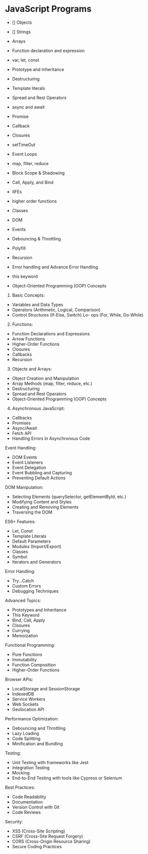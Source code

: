 # JavaScript Programs

- [] Objects
- [] Strings
- Arrays
- Function declaration and expression
- var, let, const
- Prototype and Inheritance
- Destructuring
- Template literals
- Spread and Rest Operators

- async and await
- Promise
- Callback
- Closures
- setTimeOut
- Event Loops
- map, filter, reduce
- Block Scope & Shadowing
- Call, Apply, and Bind
- IIFEs
- higher order functions
- Classes
- DOM
- Events
- Debouncing & Throttling
- Polyfill
- Recursion
- Error handling and Advance Error Handling
- this keyword
- Object-Oriented Programming (OOP) Concepts

1. Basic Concepts:

- Variables and Data Types
- Operators (Arithmetic, Logical, Comparison)
- Control Structures (If-Else, Switch)
  Lo- ops (For, While, Do-While)

2. Functions:

- Function Declarations and Expressions
- Arrow Functions
- Higher-Order Functions
- Closures
- Callbacks
- Recursion

3. Objects and Arrays:

- Object Creation and Manipulation
- Array Methods (map, filter, reduce, etc.)
- Destructuring
- Spread and Rest Operators
- Object-Oriented Programming (OOP) Concepts

4. Asynchronous JavaScript:

- Callbacks
- Promises
- Async/Await
- Fetch API
- Handling Errors in Asynchronous Code

Event Handling:

- DOM Events
- Event Listeners
- Event Delegation
- Event Bubbling and Capturing
- Preventing Default Actions

DOM Manipulation:

- Selecting Elements (querySelector, getElementById, etc.)
- Modifying Content and Styles
- Creating and Removing Elements
- Traversing the DOM

ES6+ Features:

- Let, Const
- Template Literals
- Default Parameters
- Modules (Import/Export)
- Classes
- Symbol
- Iterators and Generators

Error Handling:

- Try...Catch
- Custom Errors
- Debugging Techniques

Advanced Topics:

- Prototypes and Inheritance
- This Keyword
- Bind, Call, Apply
- Closures
- Currying
- Memoization

Functional Programming:

- Pure Functions
- Immutability
- Function Composition
- Higher-Order Functions

Browser APIs:

- LocalStorage and SessionStorage
- IndexedDB
- Service Workers
- Web Sockets
- Geolocation API

Performance Optimization:

- Debouncing and Throttling
- Lazy Loading
- Code Splitting
- Minification and Bundling

Testing:

- Unit Testing with frameworks like Jest
- Integration Testing
- Mocking
- End-to-End Testing with tools like Cypress or Selenium

Best Practices:

- Code Readability
- Documentation
- Version Control with Git
- Code Reviews

Security:

- XSS (Cross-Site Scripting)
- CSRF (Cross-Site Request Forgery)
- CORS (Cross-Origin Resource Sharing)
- Secure Coding Practices
